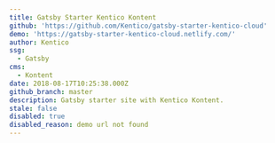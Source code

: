 ```yaml
---
title: Gatsby Starter Kentico Kontent
github: 'https://github.com/Kentico/gatsby-starter-kentico-cloud'
demo: 'https://gatsby-starter-kentico-cloud.netlify.com/'
author: Kentico
ssg:
  - Gatsby
cms:
  - Kontent
date: 2018-08-17T10:25:38.000Z
github_branch: master
description: Gatsby starter site with Kentico Kontent.
stale: false
disabled: true
disabled_reason: demo url not found
---
```


